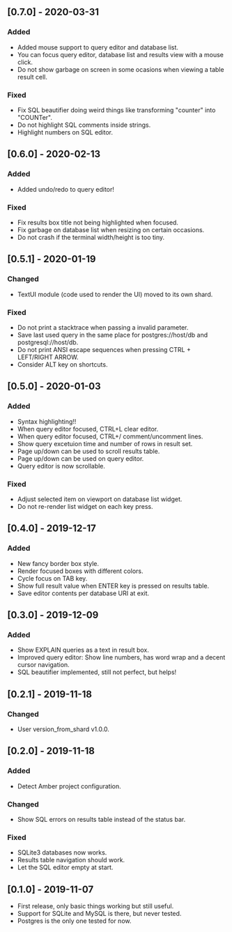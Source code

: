## [0.7.0] - 2020-03-31
### Added
- Added mouse support to query editor and database list.
- You can focus query editor, database list and results view with a mouse click.
- Do not show garbage on screen in some ocasions when viewing a table result cell.

### Fixed
- Fix SQL beautifier doing weird things like transforming "counter" into "COUNTer".
- Do not highlight SQL comments inside strings.
- Highlight numbers on SQL editor.

## [0.6.0] - 2020-02-13
### Added
- Added undo/redo to query editor!

### Fixed
- Fix results box title not being highlighted when focused.
- Fix garbage on database list when resizing on certain occasions.
- Do not crash if the terminal width/height is too tiny.

## [0.5.1] - 2020-01-19
### Changed
- TextUI module (code used to render the UI) moved to its own shard.

### Fixed
- Do not print a stacktrace when passing a invalid parameter.
- Save last used query in the same place for postgres://host/db and postgresql://host/db.
- Do not print ANSI escape sequences when pressing CTRL + LEFT/RIGHT ARROW.
- Consider ALT key on shortcuts.

## [0.5.0] - 2020-01-03
### Added
- Syntax highlighting!!
- When query editor focused, CTRL+L clear editor.
- When query editor focused, CTRL+/ comment/uncomment lines.
- Show query excetuion time and number of rows in result set.
- Page up/down can be used to scroll results table.
- Page up/down can be used on query editor.
- Query editor is now scrollable.

### Fixed
- Adjust selected item on viewport on database list widget.
- Do not re-render list widget on each key press.

## [0.4.0] - 2019-12-17
### Added
- New fancy border box style.
- Render focused boxes with different colors.
- Cycle focus on TAB key.
- Show full result value when ENTER key is pressed on results table.
- Save editor contents per database URI at exit.

## [0.3.0] - 2019-12-09
### Added
- Show EXPLAIN queries as a text in result box.
- Improved query editor: Show line numbers, has word wrap and a decent cursor navigation.
- SQL beautifier implemented, still not perfect, but helps!

## [0.2.1] - 2019-11-18
### Changed
- User version_from_shard v1.0.0.

## [0.2.0] - 2019-11-18
### Added
- Detect Amber project configuration.

### Changed
- Show SQL errors on results table instead of the status bar.

### Fixed
- SQLite3 databases now works.
- Results table navigation should work.
- Let the SQL editor empty at start.

## [0.1.0] - 2019-11-07

- First release, only basic things working but still useful.
- Support for SQLite and MySQL is there, but never tested.
- Postgres is the only one tested for now.
